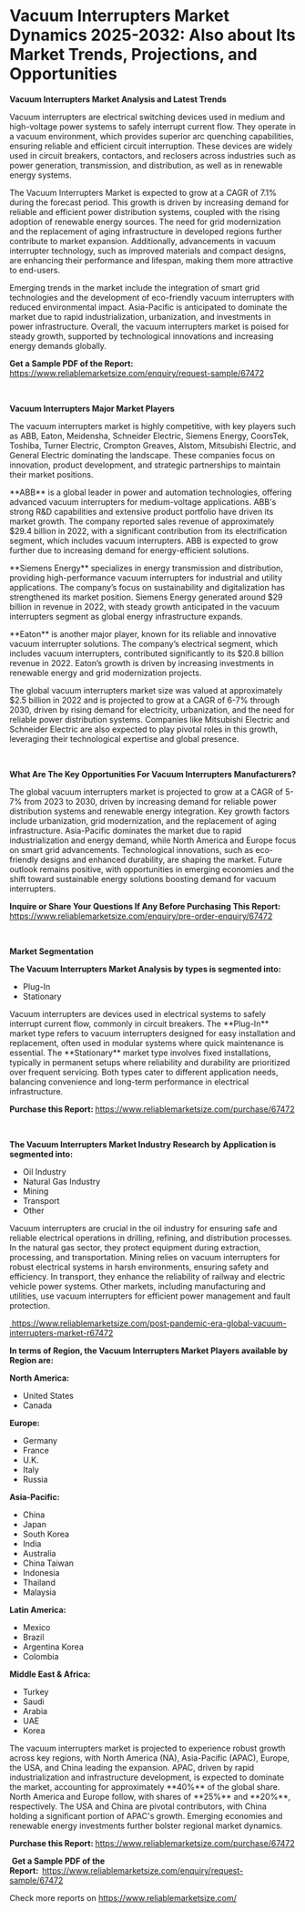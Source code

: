 <p><h1>Vacuum Interrupters Market Dynamics 2025-2032: Also about Its Market Trends, Projections, and Opportunities</h1></p><p><strong>Vacuum Interrupters Market Analysis and Latest Trends</strong></p>
<p><p>Vacuum interrupters are electrical switching devices used in medium and high-voltage power systems to safely interrupt current flow. They operate in a vacuum environment, which provides superior arc quenching capabilities, ensuring reliable and efficient circuit interruption. These devices are widely used in circuit breakers, contactors, and reclosers across industries such as power generation, transmission, and distribution, as well as in renewable energy systems.</p><p>The Vacuum Interrupters Market is expected to grow at a CAGR of 7.1% during the forecast period. This growth is driven by increasing demand for reliable and efficient power distribution systems, coupled with the rising adoption of renewable energy sources. The need for grid modernization and the replacement of aging infrastructure in developed regions further contribute to market expansion. Additionally, advancements in vacuum interrupter technology, such as improved materials and compact designs, are enhancing their performance and lifespan, making them more attractive to end-users.</p><p>Emerging trends in the market include the integration of smart grid technologies and the development of eco-friendly vacuum interrupters with reduced environmental impact. Asia-Pacific is anticipated to dominate the market due to rapid industrialization, urbanization, and investments in power infrastructure. Overall, the vacuum interrupters market is poised for steady growth, supported by technological innovations and increasing energy demands globally.</p></p>
<p><strong>Get a Sample PDF of the Report:&nbsp;</strong> <a href="https://www.reliablemarketsize.com/enquiry/request-sample/67472?utm_campaign=1197&utm_medium=2&utm_source=Github&utm_content=ia&utm_term=21012025&utm_id=vacuum-interrupters">https://www.reliablemarketsize.com/enquiry/request-sample/67472</a></p>
<p>&nbsp;</p>
<p><strong>Vacuum Interrupters Major Market Players</strong></p>
<p><p>The vacuum interrupters market is highly competitive, with key players such as ABB, Eaton, Meidensha, Schneider Electric, Siemens Energy, CoorsTek, Toshiba, Turner Electric, Crompton Greaves, Alstom, Mitsubishi Electric, and General Electric dominating the landscape. These companies focus on innovation, product development, and strategic partnerships to maintain their market positions.</p><p>**ABB** is a global leader in power and automation technologies, offering advanced vacuum interrupters for medium-voltage applications. ABB's strong R&D capabilities and extensive product portfolio have driven its market growth. The company reported sales revenue of approximately $29.4 billion in 2022, with a significant contribution from its electrification segment, which includes vacuum interrupters. ABB is expected to grow further due to increasing demand for energy-efficient solutions.</p><p>**Siemens Energy** specializes in energy transmission and distribution, providing high-performance vacuum interrupters for industrial and utility applications. The company’s focus on sustainability and digitalization has strengthened its market position. Siemens Energy generated around $29 billion in revenue in 2022, with steady growth anticipated in the vacuum interrupters segment as global energy infrastructure expands.</p><p>**Eaton** is another major player, known for its reliable and innovative vacuum interrupter solutions. The company’s electrical segment, which includes vacuum interrupters, contributed significantly to its $20.8 billion revenue in 2022. Eaton’s growth is driven by increasing investments in renewable energy and grid modernization projects.</p><p>The global vacuum interrupters market size was valued at approximately $2.5 billion in 2022 and is projected to grow at a CAGR of 6-7% through 2030, driven by rising demand for electricity, urbanization, and the need for reliable power distribution systems. Companies like Mitsubishi Electric and Schneider Electric are also expected to play pivotal roles in this growth, leveraging their technological expertise and global presence.</p></p>
<p>&nbsp;</p>
<p><strong>What Are The Key Opportunities For Vacuum Interrupters Manufacturers?</strong></p>
<p><p>The global vacuum interrupters market is projected to grow at a CAGR of 5-7% from 2023 to 2030, driven by increasing demand for reliable power distribution systems and renewable energy integration. Key growth factors include urbanization, grid modernization, and the replacement of aging infrastructure. Asia-Pacific dominates the market due to rapid industrialization and energy demand, while North America and Europe focus on smart grid advancements. Technological innovations, such as eco-friendly designs and enhanced durability, are shaping the market. Future outlook remains positive, with opportunities in emerging economies and the shift toward sustainable energy solutions boosting demand for vacuum interrupters.</p></p>
<p><strong>Inquire or Share Your Questions If Any Before Purchasing This Report:</strong> <a href="https://www.reliablemarketsize.com/enquiry/pre-order-enquiry/67472?utm_campaign=1197&utm_medium=2&utm_source=Github&utm_content=ia&utm_term=21012025&utm_id=vacuum-interrupters">https://www.reliablemarketsize.com/enquiry/pre-order-enquiry/67472</a></p>
<p>&nbsp;</p>
<p><strong>Market Segmentation</strong></p>
<p><strong>The Vacuum Interrupters Market Analysis by types is segmented into:</strong></p>
<p><ul><li>Plug-In</li><li>Stationary</li></ul></p>
<p><p>Vacuum interrupters are devices used in electrical systems to safely interrupt current flow, commonly in circuit breakers. The **Plug-In** market type refers to vacuum interrupters designed for easy installation and replacement, often used in modular systems where quick maintenance is essential. The **Stationary** market type involves fixed installations, typically in permanent setups where reliability and durability are prioritized over frequent servicing. Both types cater to different application needs, balancing convenience and long-term performance in electrical infrastructure.</p></p>
<p><strong>Purchase this Report:&nbsp;</strong><a href="https://www.reliablemarketsize.com/purchase/67472?utm_campaign=1197&utm_medium=2&utm_source=Github&utm_content=ia&utm_term=21012025&utm_id=vacuum-interrupters">https://www.reliablemarketsize.com/purchase/67472</a></p>
<p>&nbsp;</p>
<p><strong>The Vacuum Interrupters Market Industry Research by Application is segmented into:</strong></p>
<p><ul><li>Oil Industry</li><li>Natural Gas Industry</li><li>Mining</li><li>Transport</li><li>Other</li></ul></p>
<p><p>Vacuum interrupters are crucial in the oil industry for ensuring safe and reliable electrical operations in drilling, refining, and distribution processes. In the natural gas sector, they protect equipment during extraction, processing, and transportation. Mining relies on vacuum interrupters for robust electrical systems in harsh environments, ensuring safety and efficiency. In transport, they enhance the reliability of railway and electric vehicle power systems. Other markets, including manufacturing and utilities, use vacuum interrupters for efficient power management and fault protection.</p></p>
<p><a href="https://www.reliablemarketsize.com/post-pandemic-era-global-vacuum-interrupters-market-r67472?utm_campaign=1197&utm_medium=2&utm_source=Github&utm_content=ia&utm_term=21012025&utm_id=vacuum-interrupters">&nbsp;https://www.reliablemarketsize.com/post-pandemic-era-global-vacuum-interrupters-market-r67472</a></p>
<p><strong>In terms of Region, the Vacuum Interrupters Market Players available by Region are:</strong></p>
<p>
    <p> <strong> North America: </strong>
        <ul>
            <li>United States</li>
            <li>Canada</li>
        </ul>
        </p> 
    <p> <strong> Europe: </strong>
        <ul>
            <li>Germany</li>
            <li>France</li>
            <li>U.K.</li>
            <li>Italy</li>
            <li>Russia</li>
        </ul>
        </p> 
    <p> <strong> Asia-Pacific: </strong>
        <ul>
            <li>China</li>
            <li>Japan</li>
            <li>South Korea</li>
            <li>India</li>
            <li>Australia</li>
            <li>China Taiwan</li>
            <li>Indonesia</li>
            <li>Thailand</li>
            <li>Malaysia</li>
        </ul>
        </p> 
    <p> <strong> Latin America: </strong>
        <ul>
            <li>Mexico</li>
            <li>Brazil</li>
            <li>Argentina Korea</li>
            <li>Colombia</li>
        </ul>
        </p> 
    <p> <strong> Middle East & Africa: </strong>
        <ul>
            <li>Turkey</li>
            <li>Saudi</li>
            <li>Arabia</li>
            <li>UAE</li>
            <li>Korea</li>
        </ul>
    </p>
    </p>
<p><p>The vacuum interrupters market is projected to experience robust growth across key regions, with North America (NA), Asia-Pacific (APAC), Europe, the USA, and China leading the expansion. APAC, driven by rapid industrialization and infrastructure development, is expected to dominate the market, accounting for approximately **40%** of the global share. North America and Europe follow, with shares of **25%** and **20%**, respectively. The USA and China are pivotal contributors, with China holding a significant portion of APAC's growth. Emerging economies and renewable energy investments further bolster regional market dynamics.</p></p>
<p><strong>Purchase this Report: </strong><a href="https://www.reliablemarketsize.com/purchase/67472?utm_campaign=1197&utm_medium=2&utm_source=Github&utm_content=ia&utm_term=21012025&utm_id=vacuum-interrupters">https://www.reliablemarketsize.com/purchase/67472</a></p>
<p>&nbsp;<strong>Get a Sample PDF of the Report:&nbsp;&nbsp;</strong><a href="https://www.reliablemarketsize.com/enquiry/request-sample/67472?utm_campaign=1197&utm_medium=2&utm_source=Github&utm_content=ia&utm_term=21012025&utm_id=vacuum-interrupters">https://www.reliablemarketsize.com/enquiry/request-sample/67472</a></p>
<p><strong></strong></p>
<p>Check more reports on <a href="https://www.reliablemarketsize.com/?utm_campaign=1197&utm_medium=2&utm_source=Github&utm_content=ia&utm_term=21012025&utm_id=vacuum-interrupters">https://www.reliablemarketsize.com/</a></p>